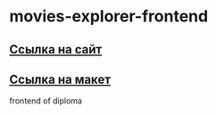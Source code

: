 # movies-explorer-frontend

## [Ссылка на сайт](movies.vova.nomoredomains.sbs)
## [Ссылка на макет](https://disk.yandex.ru/d/pDrLTgTlZN6XOg)
frontend of diploma
